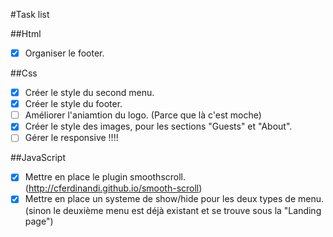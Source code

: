 #Task list

##Html

- [x] Organiser le footer.

##Css
	
- [x] Créer le style du second menu.
- [x] Créer le style du footer.
- [ ] Améliorer l'aniamtion du logo. (Parce que là c'est moche)
- [x] Créer le style des images, pour les sections "Guests" et "About".
- [ ] Gérer le responsive !!!!

##JavaScript

- [x] Mettre en place le plugin smoothscroll. (http://cferdinandi.github.io/smooth-scroll)
- [x] Mettre en place un systeme de show/hide pour les deux types de menu. (sinon le deuxième menu est déjà existant et se trouve sous la "Landing page")